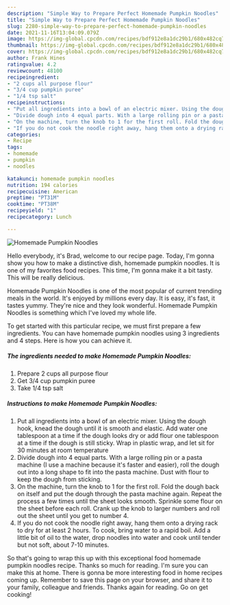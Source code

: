 ```yaml
---
description: "Simple Way to Prepare Perfect Homemade Pumpkin Noodles"
title: "Simple Way to Prepare Perfect Homemade Pumpkin Noodles"
slug: 2280-simple-way-to-prepare-perfect-homemade-pumpkin-noodles
date: 2021-11-16T13:04:09.079Z
image: https://img-global.cpcdn.com/recipes/bdf912e8a1dc29b1/680x482cq70/homemade-pumpkin-noodles-recipe-main-photo.jpg
thumbnail: https://img-global.cpcdn.com/recipes/bdf912e8a1dc29b1/680x482cq70/homemade-pumpkin-noodles-recipe-main-photo.jpg
cover: https://img-global.cpcdn.com/recipes/bdf912e8a1dc29b1/680x482cq70/homemade-pumpkin-noodles-recipe-main-photo.jpg
author: Frank Hines
ratingvalue: 4.2
reviewcount: 48100
recipeingredient:
- "2 cups all purpose flour"
- "3/4 cup pumpkin puree"
- "1/4 tsp salt"
recipeinstructions:
- "Put all ingredients into a bowl of an electric mixer. Using the dough hook, knead the dough until it is smooth and elastic. Add water one tablespoon at a time if the dough looks dry or add flour one tablespoon at a time if the dough is still sticky. Wrap in plastic wrap, and let sit for 30 minutes at room temperature"
- "Divide dough into 4 equal parts. With a large rolling pin or a pasta machine (I use a machine because it's faster and easier), roll the dough out into a long shape to fit into the pasta machine. Dust with flour to keep the dough from sticking."
- "On the machine, turn the knob to 1 for the first roll. Fold the dough back on itself and put the dough through the pasta machine again. Repeat the process a few times until the sheet looks smooth. Sprinkle some flour on the sheet before each roll. Crank up the knob to larger numbers and roll out the sheet until you get to number 4."
- "If you do not cook the noodle right away, hang them onto a drying rack to dry for at least 2 hours. To cook, bring water to a rapid boil. Add a little bit of oil to the water, drop noodles into water and cook until tender but not soft, about 7-10 minutes."
categories:
- Recipe
tags:
- homemade
- pumpkin
- noodles

katakunci: homemade pumpkin noodles 
nutrition: 194 calories
recipecuisine: American
preptime: "PT31M"
cooktime: "PT38M"
recipeyield: "1"
recipecategory: Lunch

---
```



![Homemade Pumpkin Noodles](https://img-global.cpcdn.com/recipes/bdf912e8a1dc29b1/680x482cq70/homemade-pumpkin-noodles-recipe-main-photo.jpg)

Hello everybody, it's Brad, welcome to our recipe page. Today, I'm gonna show you how to make a distinctive dish, homemade pumpkin noodles. It is one of my favorites food recipes. This time, I'm gonna make it a bit tasty. This will be really delicious.



Homemade Pumpkin Noodles is one of the most popular of current trending meals in the world. It's enjoyed by millions every day. It is easy, it's fast, it tastes yummy. They're nice and they look wonderful. Homemade Pumpkin Noodles is something which I've loved my whole life.


To get started with this particular recipe, we must first prepare a few ingredients. You can have homemade pumpkin noodles using 3 ingredients and 4 steps. Here is how you can achieve it.

<!--inarticleads1-->

##### The ingredients needed to make Homemade Pumpkin Noodles:

1. Prepare 2 cups all purpose flour
1. Get 3/4 cup pumpkin puree
1. Take 1/4 tsp salt




<!--inarticleads2-->

##### Instructions to make Homemade Pumpkin Noodles:

1. Put all ingredients into a bowl of an electric mixer. Using the dough hook, knead the dough until it is smooth and elastic. Add water one tablespoon at a time if the dough looks dry or add flour one tablespoon at a time if the dough is still sticky. Wrap in plastic wrap, and let sit for 30 minutes at room temperature
1. Divide dough into 4 equal parts. With a large rolling pin or a pasta machine (I use a machine because it's faster and easier), roll the dough out into a long shape to fit into the pasta machine. Dust with flour to keep the dough from sticking.
1. On the machine, turn the knob to 1 for the first roll. Fold the dough back on itself and put the dough through the pasta machine again. Repeat the process a few times until the sheet looks smooth. Sprinkle some flour on the sheet before each roll. Crank up the knob to larger numbers and roll out the sheet until you get to number 4.
1. If you do not cook the noodle right away, hang them onto a drying rack to dry for at least 2 hours. To cook, bring water to a rapid boil. Add a little bit of oil to the water, drop noodles into water and cook until tender but not soft, about 7-10 minutes.




So that's going to wrap this up with this exceptional food homemade pumpkin noodles recipe. Thanks so much for reading. I'm sure you can make this at home. There is gonna be more interesting food in home recipes coming up. Remember to save this page on your browser, and share it to your family, colleague and friends. Thanks again for reading. Go on get cooking!

